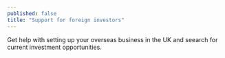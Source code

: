 ```yaml
---
published: false
title: "Support for foreign investors"
---
```

Get help with setting up your overseas business in the UK and seearch for current investment opportunities.
